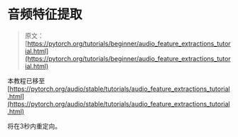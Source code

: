 # 音频特征提取

> 原文：[https://pytorch.org/tutorials/beginner/audio_feature_extractions_tutorial.html](https://pytorch.org/tutorials/beginner/audio_feature_extractions_tutorial.html)

本教程已移至[https://pytorch.org/audio/stable/tutorials/audio_feature_extractions_tutorial.html](https://pytorch.org/audio/stable/tutorials/audio_feature_extractions_tutorial.html)

将在3秒内重定向。
